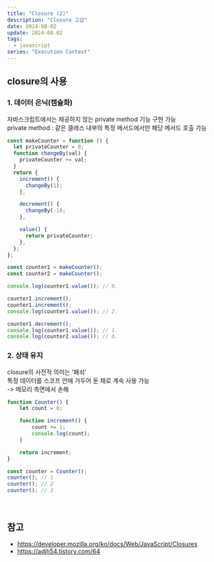 ```yaml
---
title: "Closure (2)"
description: "Closure 고급"
date: 2024-08-02
update: 2024-08-02
tags:
  - javascript
series: "Execution Context"
---
```


## closure의 사용

### 1. 데이터 은닉(캠슐화)
자바스크립트에서는 제공하지 않는 private method 기능 구현 가능  
private method : 같은 클래스 내부의 특정 메서드에서만 해당 메서드 호출 가능


```js
const makeCounter = function () {
  let privateCounter = 0;
  function changeBy(val) {
    privateCounter += val;
  }
  return {
    increment() {
      changeBy(1);
    },

    decrement() {
      changeBy(-1);
    },

    value() {
      return privateCounter;
    },
  };
};

const counter1 = makeCounter();
const counter2 = makeCounter();

console.log(counter1.value()); // 0.

counter1.increment();
counter1.increment();
console.log(counter1.value()); // 2.

counter1.decrement();
console.log(counter1.value()); // 1.
console.log(counter2.value()); // 0.
```

### 2. 상태 유지
closure의 사전적 의미는 '폐쇠'  
특정 데이터를 스코프 안에 가두어 둔 채로 계속 사용 가능  
-> 메모리 측면에서 손해

```js
function Counter() {
    let count = 0;

    function increment() {
        count += 1;
        console.log(count);
    }

    return increment;
}

const counter = Counter();
counter(); // 1
counter(); // 2
counter(); // 3
```


<br/>

## 참고
- https://developer.mozilla.org/ko/docs/Web/JavaScript/Closures
- https://adjh54.tistory.com/64
